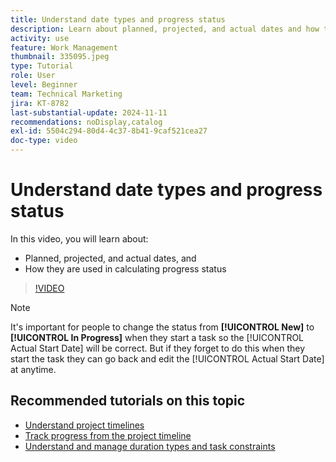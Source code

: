 ```yaml
---
title: Understand date types and progress status
description: Learn about planned, projected, and actual dates and how they are used in calculating progress status.
activity: use
feature: Work Management
thumbnail: 335095.jpeg
type: Tutorial
role: User
level: Beginner
team: Technical Marketing
jira: KT-8782
last-substantial-update: 2024-11-11
recommendations: noDisplay,catalog
exl-id: 5504c294-80d4-4c37-8b41-9caf521cea27
doc-type: video
---
```

# Understand date types and progress status

In this video, you will learn about:

* Planned, projected, and actual dates, and 
* How they are used in calculating progress status

>[!VIDEO](https://video.tv.adobe.com/v/335095/?quality=12&learn=on&enablevpops)

>[!NOTE]
>
>It's important for people to change the status from **[!UICONTROL New]** to **[!UICONTROL In Progress]** when they start a task so the [!UICONTROL Actual Start Date] will be correct. But if they forget to do this when they start the task they can go back and edit the [!UICONTROL Actual Start Date] at anytime.


## Recommended tutorials on this topic

* [Understand project timelines](/help/manage-work/project-timelines/understand-project-timelines.md)
* [Track progress from the project timeline](/help/manage-work/project-timelines/track-work-progress-from-the-project-timeline.md)
* [Understand and manage duration types and task constraints](/help/manage-work/intermediate-projects/understand-and-manage-duration-types-and-task-constraints.md)

